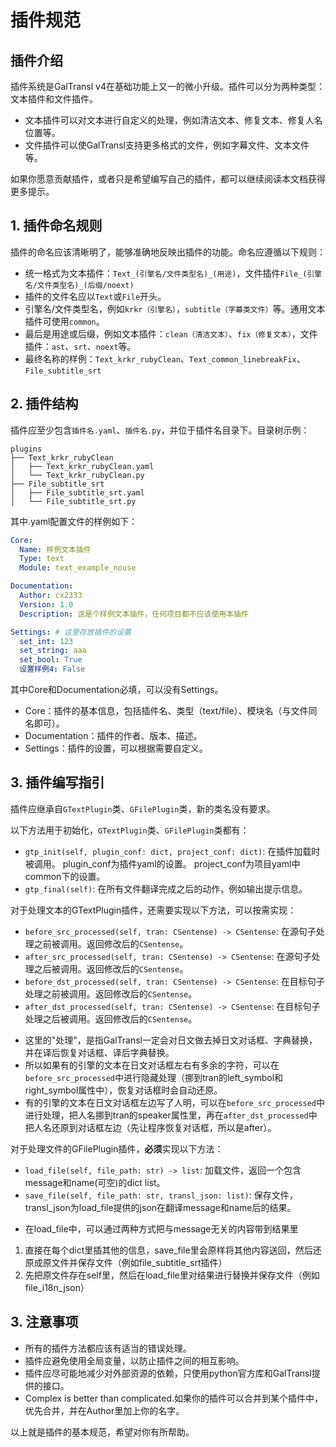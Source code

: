 # 插件规范

## 插件介绍

插件系统是GalTransl v4在基础功能上又一的微小升级。插件可以分为两种类型：文本插件和文件插件。
- 文本插件可以对文本进行自定义的处理，例如清洁文本、修复文本、修复人名位置等。
- 文件插件可以使GalTransl支持更多格式的文件，例如字幕文件、文本文件等。

如果你愿意贡献插件，或者只是希望编写自己的插件，都可以继续阅读本文档获得更多提示。

## 1. 插件命名规则

插件的命名应该清晰明了，能够准确地反映出插件的功能。命名应遵循以下规则：

- 统一格式为文本插件：`Text_(引擎名/文件类型名)_(用途)`，文件插件`File_(引擎名/文件类型名)_(后缀/noext)`
- 插件的文件名应以`Text`或`File`开头。
- 引擎名/文件类型名，例如`krkr（引擎名）`，`subtitle（字幕类文件）`等。通用文本插件可使用`common`。
- 最后是用途或后缀，例如文本插件：`clean（清洁文本）`、`fix（修复文本）`，文件插件：`ast`、`srt`、`noext`等。
- 最终名称的样例：`Text_krkr_rubyClean`、`Text_common_linebreakFix`、`File_subtitle_srt`

## 2. 插件结构

插件应至少包含`插件名.yaml`、`插件名.py`，并位于插件名目录下。目录树示例：

```
plugins
├── Text_krkr_rubyClean
│   ├── Text_krkr_rubyClean.yaml
│   └── Text_krkr_rubyClean.py
├── File_subtitle_srt
│   ├── File_subtitle_srt.yaml
│   └── File_subtitle_srt.py
```

其中.yaml配置文件的样例如下：

```yaml
Core:
  Name: 样例文本插件
  Type: text
  Module: text_example_nouse

Documentation:
  Author: cx2333
  Version: 1.0
  Description: 这是个样例文本插件，任何项目都不应该使用本插件

Settings: # 这里存放插件的设置
  set_int: 123
  set_string: aaa
  set_bool: True
  设置样例4: False
```
   
其中Core和Documentation必填，可以没有Settings。

- Core：插件的基本信息，包括插件名、类型（text/file）、模块名（与文件同名即可）。
- Documentation：插件的作者、版本、描述。
- Settings：插件的设置，可以根据需要自定义。

## 3. 插件编写指引

插件应继承自`GTextPlugin`类、`GFilePlugin`类，新的类名没有要求。

以下方法用于初始化，`GTextPlugin`类、`GFilePlugin`类都有：

- `gtp_init(self, plugin_conf: dict, project_conf: dict)`: 在插件加载时被调用。 plugin_conf为插件yaml的设置。 project_conf为项目yaml中common下的设置。
- `gtp_final(self)`: 在所有文件翻译完成之后的动作，例如输出提示信息。

对于处理文本的GTextPlugin插件，还需要实现以下方法，可以按需实现：

- `before_src_processed(self, tran: CSentense) -> CSentense`: 在源句子处理之前被调用。返回修改后的`CSentense`。
- `after_src_processed(self, tran: CSentense) -> CSentense`: 在源句子处理之后被调用。返回修改后的`CSentense`。
- `before_dst_processed(self, tran: CSentense) -> CSentense`: 在目标句子处理之前被调用。返回修改后的`CSentense`。
- `after_dst_processed(self, tran: CSentense) -> CSentense`: 在目标句子处理之后被调用。返回修改后的`CSentense`。

* 这里的"处理"，是指GalTransl一定会对日文做去掉日文对话框、字典替换，并在译后恢复对话框、译后字典替换。   
* 所以如果有的引擎的文本在日文对话框左右有多余的字符，可以在`before_src_processed`中进行隐藏处理（挪到tran的left_symbol和right_symbol属性中），恢复对话框时会自动还原。   
* 有的引擎的文本在日文对话框左边写了人明，可以在`before_src_processed`中进行处理，把人名挪到tran的speaker属性里，再在`after_dst_processed`中把人名还原到对话框左边（先让程序恢复对话框，所以是after）。   

对于处理文件的GFilePlugin插件，**必须**实现以下方法：
- `load_file(self, file_path: str) -> list`: 加载文件，返回一个包含message和name(可空)的dict list。
- `save_file(self, file_path: str, transl_json: list)`: 保存文件，transl_json为load_file提供的json在翻译message和name后的结果。

* 在load_file中，可以通过两种方式把与message无关的内容带到结果里
1. 直接在每个dict里插其他的信息，save_file里会原样将其他内容送回，然后还原成原文件并保存文件（例如file_subtitle_srt插件）
2. 先把原文件存在self里，然后在load_file里对结果进行替换并保存文件（例如file_i18n_json）
## 3. 注意事项

- 所有的插件方法都应该有适当的错误处理。
- 插件应避免使用全局变量，以防止插件之间的相互影响。
- 插件应尽可能地减少对外部资源的依赖，只使用python官方库和GalTransl提供的接口。
- Complex is better than complicated.如果你的插件可以合并到某个插件中，优先合并，并在Author里加上你的名字。

以上就是插件的基本规范，希望对你有所帮助。